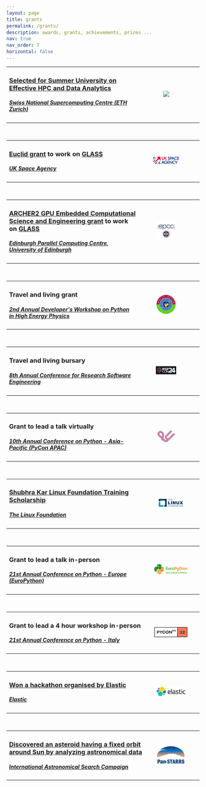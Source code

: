 ```yaml
---
layout: page
title: grants
permalink: /grants/
description: awards, grants, achievements, prizes ...
nav: true
nav_order: 7
horizontal: false
---
```


<table>
  <colgroup>
       <col span="1" style="width: 70%;">
       <col span="1" style="width: 30%;">
  </colgroup>
  <tr>
    <td>
      <h3><a href="https://www.cscs.ch/events/upcoming-events/event-detail?tx_cscsevents_pi1%5Bcontroller%5D=Event&tx_cscsevents_pi1%5Bevent%5D=214&cHash=e1a709e54ccd1572f3e86505b6d64325">Selected for Summer University on Effective HPC and Data Analytics</a></h3>
      <h5><a href="https://www.cscs.ch/">Swiss National Supercomputing Centre (ETH Zurich)</a></h5>
    </td>
    <td style="text-align: center"><img style="float: middle; width:55%" src="../assets/img/cscs-logo.png"></td>
    <td></td>
  </tr>
</table>

<br>

<table>
  <colgroup>
       <col span="1" style="width: 70%;">
       <col span="1" style="width: 30%;">
  </colgroup>
  <tr>
    <td>
      <h3><a href="https://www.esa.int/Science_Exploration/Space_Science/Euclid">Euclid grant</a> to work on <a href="https://glass.readthedocs.io">GLASS</a></h3>
      <h5><a href="https://www.gov.uk/government/organisations/uk-space-agency">UK Space Agency</a></h5>
    </td>
    <td style="text-align: center"><img style="float: middle; width:55%" src="../assets/img/uksa-logo.png"></td>
    <td></td>
  </tr>
</table>

<br>

<table>
  <colgroup>
       <col span="1" style="width: 70%;">
       <col span="1" style="width: 30%;">
  </colgroup>
  <tr>
    <td>
      <h3><a href="https://www.archer2.ac.uk/ecse/">ARCHER2 GPU Embedded Computational Science and Engineering grant</a> to work on <a href="https://glass.readthedocs.io">GLASS</a></h3>
      <h5><a href="https://www.epcc.ed.ac.uk/">Edinburgh Parallel Computing Centre, University of Edinburgh</a></h5>
    </td>
    <td style="text-align: center"><img style="float: middle; width:40%" src="../assets/img/epcc-logo.webp"></td>
    <td></td>
  </tr>
</table>

<br>

<table>
  <colgroup>
       <col span="1" style="width: 70%;">
       <col span="1" style="width: 30%;">
  </colgroup>
  <tr>
    <td>
      <h3>Travel and living grant</h3>
      <h5><a href="https://indico.cern.ch/event/1375573/">2nd Annual Developer's Workshop on Python in High Energy Physics</a></h5>
    </td>
    <td style="text-align: center"><img style="float: middle; width:40%" src="../assets/img/pyhep-logo.png"></td>
    <td></td>
  </tr>
</table>

<br>

<table>
  <colgroup>
       <col span="1" style="width: 70%;">
       <col span="1" style="width: 30%;">
  </colgroup>
  <tr>
    <td>
      <h3>Travel and living bursary</h3>
      <h5><a href="https://rsecon24.society-rse.org">8th Annual Conference for Research Software Engineering</a></h5>
    </td>
    <td style="text-align: center"><img style="float: middle; width:40%" src="../assets/img/rse-con-logo.png"></td>
    <td></td>
  </tr>
</table>

<!-- <br> -->

<!-- <table>
  <colgroup>
       <col span="1" style="width: 70%;">
       <col span="1" style="width: 30%;">
  </colgroup>
  <tr>
    <td>
      <h3>Travel and living grant (based at <a href="https://home.cern">CERN</a>)</h3>
      <h5><a href="https://www.princeton.edu">Princeton University</a></h5>
    </td>
    <td style="text-align: center"><img style="float: middle; width:20%" src="../assets/img/princeton-logo.png"></td>
    <td></td>
  </tr>
</table>

<br>

<table>
  <colgroup>
       <col span="1" style="width: 70%;">
       <col span="1" style="width: 30%;">
  </colgroup>
  <tr>
    <td>
      <h3><a href="https://www.mitacs.ca/en/programs/globalink/globalink-research-internship">Mitacs Globalink Research Internship</a></h3>
      <h5><a href="https://www.mitacs.ca/en#/">Mitacs</a> + <a href="http://www.shastriinstitute.org">Government of India (Shastri Indo-Canadian Institute)</a></h5>
    </td>
    <td style="text-align: center"><img style="float: middle; width:60%" src="../assets/img/mitacs-logo.jpg"></td>
    <td></td>
  </tr>
</table> -->

<br>

<table>
  <colgroup>
       <col span="1" style="width: 70%;">
       <col span="1" style="width: 30%;">
  </colgroup>
  <tr>
    <td>
      <h3>Grant to lead a talk virtually</h3>
      <h5><a href="https://tw.pycon.org/2022">10th Annual Conference on Python - Asia-Pacific (PyCon APAC)</a></h5>
    </td>
    <td style="text-align: center"><img style="float: middle; width:35%" src="../assets/img/pyconapac-logo.svg"></td>
    <td></td>
  </tr>
</table>

<br>

<table>
  <colgroup>
       <col span="1" style="width: 75%;">
       <col span="1" style="width: 25%;">
  </colgroup>
  <tr>
    <td>
      <h3><a href="https://www.linuxfoundation.org/about/lift-scholarships" target="_blank">Shubhra Kar Linux Foundation Training Scholarship</a></h3>
      <h5><a href="https://www.linuxfoundation.org">The Linux Foundation</a></h5>
    </td>
    <td style="text-align: center"><img style="float: middle; width:60%" src="../assets/img/linux-foundation-logo.png"></td>
    <td></td>
  </tr>
</table>

<br>

<table>
  <colgroup>
       <col span="1" style="width: 75%;">
       <col span="1" style="width: 25%;">
  </colgroup>
  <tr>
    <td>
        <h3>Grant to lead a talk in-person</h3>
      <h5><a href="https://ep2022.europython.eu/">21st Annual Conference on Python - Europe (EuroPython)</a></h5>
    </td>
    <td style="text-align: center"><img style="float: middle; width:80%" src="../assets/img/europython-logo.png"></td>
    <td></td>
  </tr>
</table>

<br>

<table>
  <colgroup>
       <col span="1" style="width: 75%;">
       <col span="1" style="width: 25%;">
  </colgroup>
  <tr>
    <td>
        <h3>Grant to lead a 4 hour workshop in-person</h3>
      <h5><a href="https://pycon.it/en/">21st Annual Conference on Python - Italy</a></h5>
    </td>
    <td style="text-align: center"><img style="float: middle; width:80%" src="../assets/img/pycon-it-logo.png"></td>
    <td></td>
  </tr>
</table>

<br>

<!-- <table>
  <colgroup>
       <col span="1" style="width: 75%;">
       <col span="1" style="width: 25%;">
  </colgroup>
  <tr>
    <td>
      <h3><a href="https://www.faraday.ac.uk/awards-winners-2021" target="_blank">Faraday Institution’s Collaboration Award</a></h3>
      <h5><a href="https://www.faraday.ac.uk">The Faraday Institution</a></h5>
    </td>
    <td style="text-align: center"><img style="float: middle; width:70%" src="../assets/img/faraday-logo.png"></td>
    <td></td>
  </tr>
</table>

<br> -->

<table>
  <colgroup>
       <col span="1" style="width: 75%;">
       <col span="1" style="width: 25%;">
  </colgroup>
  <tr>
    <td>
      <h3><a href="https://devpost.com/software/memetastic" target="_blank">Won a hackathon organised by Elastic</a></h3>
      <h5><a href="https://www.elastic.co">Elastic</a></h5>
    </td>
    <td style="text-align: center"><img style="float: middle; width:70%" src="../assets/img/elastic-logo.png"></td>
    <td></td>
  </tr>
</table>

<br>

<table>
  <colgroup>
       <col span="1" style="width: 75%;">
       <col span="1" style="width: 25%;">
  </colgroup>
  <tr>
    <td>
      <h3><a href="https://space-india.com/outreach/all-india-asteroid-search-campaign/">Discovered an asteroid having a fixed orbit around Sun by analyzing astronomical data</a></h3>
      <h5><a href="http://iasc.cosmosearch.org">International Astronomical Search Campaign</a></h5>
    </td>
    <td style="text-align: center"><img style="float: middle; width:70%" src="../assets/img/pan-starrs-logo.png"></td>
    <td></td>
  </tr>
</table>

